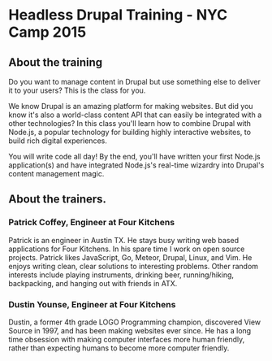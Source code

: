 # Headless Drupal Training - NYC Camp 2015
## About the training
Do you want to manage content in Drupal but use something else to deliver it to your users? This is the class for you.

We know Drupal is an amazing platform for making websites. But did you know it's also a world-class content API that can easily be integrated with a other technologies? In this class you'll learn how to combine Drupal with Node.js, a popular technology for building highly interactive websites, to build rich digital experiences.

You will write code all day! By the end, you'll have written your first Node.js application(s) and have integrated Node.js's real-time wizardry into Drupal's content management magic.

## About the trainers.
### Patrick Coffey, Engineer at Four Kitchens
Patrick is an engineer in Austin TX. He stays busy writing web based applications for Four Kitchens. In his spare time I work on open source projects.
Patrick likes JavaScript, Go, Meteor, Drupal, Linux, and Vim. He enjoys writing clean, clear solutions to interesting problems. Other random interests include playing instruments, drinking beer, running/hiking, backpacking, and hanging out with friends in ATX.

### Dustin Younse, Engineer at Four Kitchens
Dustin, a former 4th grade LOGO Programming champion, discovered View Source in 1997, and has been making websites ever since. He has a long time obsession with making computer interfaces more human friendly, rather than expecting humans to become more computer friendly.

